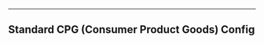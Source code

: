 --------------------------------------------
Standard CPG (Consumer Product Goods) Config
--------------------------------------------
